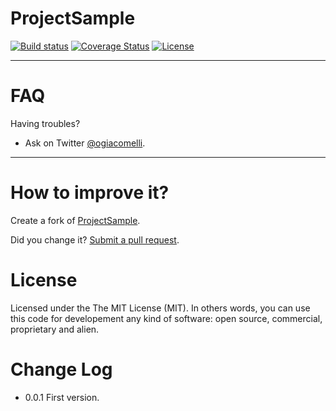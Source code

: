 ProjectSample
===========
[![Build status](https://ci.appveyor.com/api/projects/status/wb7wfphj9af7050f?svg=true)](https://ci.appveyor.com/project/giacomelli/ProjectSample)
[![Coverage Status](https://coveralls.io/repos/giacomelli/ProjectSample/badge.svg?branch=master&service=github)](https://coveralls.io/github/giacomelli/ProjectSample?branch=master) 
[![License](http://img.shields.io/:license-MIT-blue.svg)](https://raw.githubusercontent.com/giacomelli/ProjectSample/master/LICENSE)

-------


FAQ
======

Having troubles? 
 - Ask on Twitter [@ogiacomelli](http://twitter.com/ogiacomelli).
 
 --------

How to improve it?
======

Create a fork of [ProjectSample](https://github.com/giacomelli/ProjectSample/fork). 

Did you change it? [Submit a pull request](https://github.com/giacomelli/ProjectSample/pull/new/master).

License
======
Licensed under the The MIT License (MIT).
In others words, you can use this code for developement any kind of software: open source, commercial, proprietary and alien.


Change Log
======
 - 0.0.1 First version.
